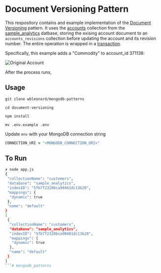 # Document Versioning Pattern

This respository contains and example implementation of the [Document Versioning](https://www.mongodb.com/blog/post/building-with-patterns-the-document-versioning-pattern) pattern. It uses the [accounts](https://docs.atlas.mongodb.com/sample-data/sample-analytics#sample_analytics.accounts) collection from the [sample_analytics](mongodb.com/sample-data/sample-analytics) datbase, storing the exising account document to an ``accounts_revisions`` collection before updating the account and its revision number. The entire operation is wrapped in a [transaction](https://docs.mongodb.com/manual/core/transactions/). 

Specifically, this example adds a "Commodity" to account_id 371138:

![Original Account ](images/original-account.png)

After the process runs, 

## Usage

`git clone wbleonard/mongodb-patterns`

`cd document-versioning`

`npm install`

`mv .env.example .env`

Update `env` with your MongoDB connection string

```zsh
CONNECTION_URI = "<MONGODB_CONNECTION_URI>"
```

## To Run
```zsh
✗ node app.js                                                             
{
 "collectionName": "customers",
 "database": "sample_analytics",
 "indexID": "5fb7f2320bca90461dc13b20",
 "mappings": {
  "dynamic": true
 },
 "name": "default"
}
[
 {
  "collectionName": "customers",
  "database": "sample_analytics",
  "indexID": "5fb7f2320bca90461dc13b20",
  "mappings": {
   "dynamic": true
  },
  "name": "default"
 }
]
```# mongodb_patterns
